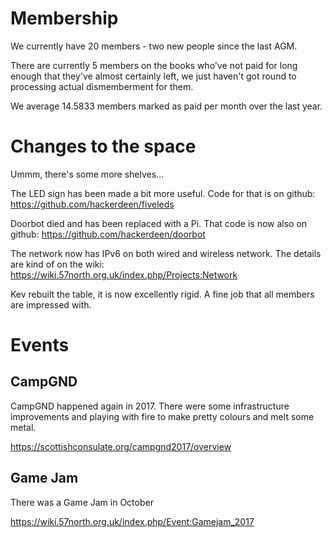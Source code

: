 # Membership #

We currently have 20 members - two new people since the last AGM. 

There are currently 5 members on the books who've not paid for long enough that they've almost certainly left, we just haven't got round to processing actual dismemberment for them.

We average 14.5833 members marked as paid per month over the last year.

# Changes to the space # 

Ummm, there's some more shelves...

The LED sign has been made a bit more useful. Code for that is on github:
https://github.com/hackerdeen/fiveleds

Doorbot died and has been replaced with a Pi. That code is now also on github:
https://github.com/hackerdeen/doorbot

The network now has IPv6 on both wired and wireless network.
The details are kind of on the wiki: https://wiki.57north.org.uk/index.php/Projects:Network

Kev rebuilt the table, it is now excellently rigid. A fine job that all members are impressed with.

# Events # 

## CampGND ##

CampGND happened again in 2017. There were some infrastructure improvements and playing with fire to make pretty colours and melt some metal. 

https://scottishconsulate.org/campgnd2017/overview

## Game Jam ##

There was a Game Jam in October

https://wiki.57north.org.uk/index.php/Event:Gamejam_2017

